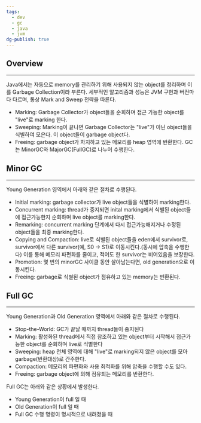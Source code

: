 ```yaml
---
tags:
  - dev
  - gc
  - java
  - jvm
dg-publish: true
---
```

## Overview
---
Java에서는 자동으로 memory를 관리하기 위해 사용되지 않는 object를 정리하며 이를 Garbage Collection이라 부른다. 세부적인 알고리즘과 성능은 JVM 구현과 버전마다 다르며, 통상 Mark and Sweep 전략을 따른다.
- Marking: Garbage Collector가 object들을 순회하며 접근 가능한 object를 "live"로 marking 한다.
- Sweeping: Marking이 끝나면 Garbage Collector는 "live"가 아닌 object들을 식별하여 모은다. 이 object들이 garbage object다.
- Freeing: garbage object가 차지하고 있는 메모리를 heap 영역에 반환한다.
GC는 MinorGC와 MajorGC(FullGC)로 나누어 수행한다.
## Minor GC
---
Young Generation 영역에서 아래와 같은 절차로 수행된다.
- Initial marking: garbage collector가 live object들을 식별하여 marking한다.
- Concurrent marking: thread가 중지되면 inital marking에서 식별된 object들에 접근가능한지 순회하며 live object를 marking한다. 
- Remarking: concurrent marking 단계에서 다시 접근가능해지거나 수정된 object들을 최종 marking한다.
- Copying and Compaction: live로 식별된 object들을 eden에서 survivor로, survivor에서 다른 survivor(예, S0 -> S1)로 이동시킨다.(동시에 압축을 수행한다) 이를 통해 메모리 파편화를 줄이고, 적어도 한 survivor는 비어있음을 보장한다.
- Promotion: 몇 번의 minorGC 사이클 동안 살아남는다면, old generation으로 이동시킨다.
- Freeing: garbage로 식별된 object가 점유하고 있는 memory는 반환된다.
## Full GC
---
Young Generation과 Old Generation 영역에서 아래와 같은 절차로 수행된다.
- Stop-the-World: GC가 끝날 때까지 thread들이 중지된다
- Marking: 활성화된 thread에서 직접 참조하고 있는 object부터 시작해서 접근가능한 object를 순회하며 live로 식별한다
- Sweeping: heap 전체 영역에 대해 "live"로 marking되지 않은 object를 모아 garbage(반환대상)로 간주한다.
- Compaction: 메모리의 파편화와 사용 최적화를 위해 압축을 수행할 수도 있다.
- Freeing: garbage object에 의해 점유되는 메모리를 반환한다.

Full GC는 아래와 같은 상황에서 발생한다.
- Young Generation이 full 일 때
- Old Generation이 full 일 때
- Full GC 수행 명령이 명시적으로 내려졌을 때

